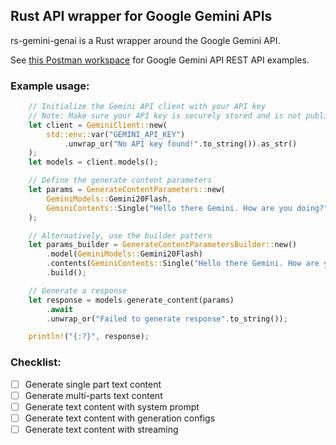 ## Rust API wrapper for Google Gemini APIs

rs-gemini-genai is a Rust wrapper around the Google Gemini API.

See [this Postman workspace](https://www.postman.com/ai-on-postman/google-gemini-apis/overview) for Google Gemini API REST API examples.

### Example usage:
```rust
    // Initialize the Gemini API client with your API key
    // Note: Make sure your API key is securely stored and is not publicly exposed
    let client = GeminiClient::new(
        std::env::var("GEMINI_API_KEY")
            .unwrap_or("No API key found!".to_string()).as_str()
    );
    let models = client.models();

    // Define the generate content parameters
    let params = GenerateContentParameters::new(
        GeminiModels::Gemini20Flash,
        GeminiContents::Single("Hello there Gemini. How are you doing?".to_string()),
    );

    // Alternatively, use the builder pattern
    let params_builder = GenerateContentParametersBuilder::new()
        .model(GeminiModels::Gemini20Flash)
        .contents(GeminiContents::Single("Hello there Gemini. How are you doing?".to_string()))
        .build();

    // Generate a response
    let response = models.generate_content(params)
        .await
        .unwrap_or("Failed to generate response".to_string());

    println!("{:?}", response);
```

### Checklist:

- [ ] Generate single part text content
- [ ] Generate multi-parts text content
- [ ] Generate text content with system prompt
- [ ] Generate text content with generation configs
- [ ] Generate text content with streaming